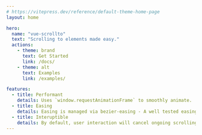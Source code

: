```yaml
---
# https://vitepress.dev/reference/default-theme-home-page
layout: home

hero:
  name: "vue-scrollto"
  text: "Scrolling to elements made easy."
  actions:
    - theme: brand
      text: Get Started
      link: /docs/
    - theme: alt
      text: Examples
      link: /examples/

features:
  - title: Performant
    details: Uses `window.requestAnimationFrame` to smoothly animate.
  - title: Easing
    details: Easing is managed via bezier-easing - A well tested easing micro-library.
  - title: Interuptible 
    details: By default, user interaction will cancel ongoing scrolling animations.
---
```


